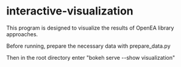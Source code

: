 # interactive-visualization

This program is designed to visualize the results of OpenEA library approaches.

Before running, prepare the necessary data with prepare_data.py

Then in the root directory enter "bokeh serve --show visualization"
